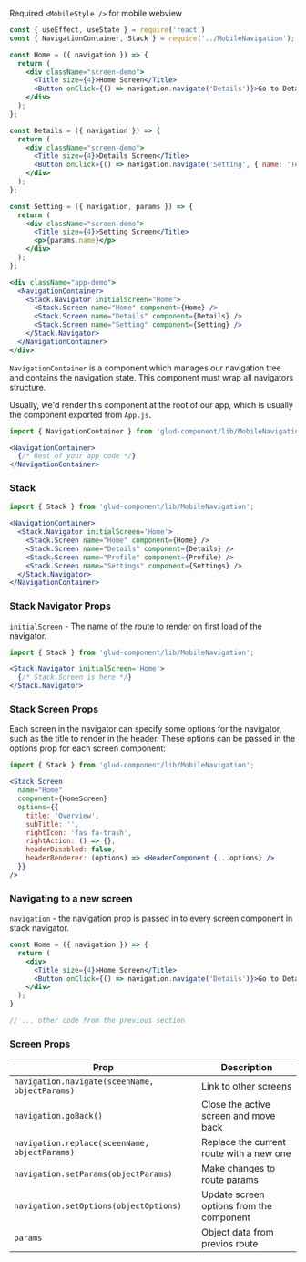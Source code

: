 Required `<MobileStyle />` for mobile webview

```jsx
const { useEffect, useState } = require('react')
const { NavigationContainer, Stack } = require('../MobileNavigation');

const Home = ({ navigation }) => {
  return (
    <div className="screen-demo">
      <Title size={4}>Home Screen</Title>
      <Button onClick={() => navigation.navigate('Details')}>Go to Details</Button>
    </div>
  );
};

const Details = ({ navigation }) => {
  return (
    <div className="screen-demo">
      <Title size={4}>Details Screen</Title>
      <Button onClick={() => navigation.navigate('Setting', { name: 'Test' })}>Go to Setting</Button>
    </div>
  );
};

const Setting = ({ navigation, params }) => {
  return (
    <div className="screen-demo">
      <Title size={4}>Setting Screen</Title>
      <p>{params.name}</p>
    </div>
  );
};

<div className="app-demo">
  <NavigationContainer>
    <Stack.Navigator initialScreen="Home">
      <Stack.Screen name="Home" component={Home} />
      <Stack.Screen name="Details" component={Details} />
      <Stack.Screen name="Setting" component={Setting} />
    </Stack.Navigator>
  </NavigationContainer>
</div>
```

`NavigationContainer` is a component which manages our navigation tree and contains the navigation state. This component must wrap all navigators structure.

Usually, we'd render this component at the root of our app, which is usually the component exported from `App.js`.

```jsx static
import { NavigationContainer } from 'glud-component/lib/MobileNavigation';

<NavigationContainer>
  {/* Rest of your app code */}
</NavigationContainer>
```

### Stack

```jsx static
import { Stack } from 'glud-component/lib/MobileNavigation';

<NavigationContainer>
  <Stack.Navigator initialScreen='Home'>
    <Stack.Screen name="Home" component={Home} />
    <Stack.Screen name="Details" component={Details} />
    <Stack.Screen name="Profile" component={Profile} />
    <Stack.Screen name="Settings" component={Settings} />
  </Stack.Navigator>
</NavigationContainer>
```

### Stack Navigator Props

`initialScreen` - The name of the route to render on first load of the navigator.

```jsx static
import { Stack } from 'glud-component/lib/MobileNavigation';

<Stack.Navigator initialScreen='Home'>
  {/* Stack.Screen is here */}
</Stack.Navigator>
```

### Stack Screen Props

Each screen in the navigator can specify some options for the navigator, such as the title to render in the header. These options can be passed in the options prop for each screen component:

```jsx static
import { Stack } from 'glud-component/lib/MobileNavigation';

<Stack.Screen
  name="Home"
  component={HomeScreen}
  options={{
    title: 'Overview',
    subTitle: '',
    rightIcon: 'fas fa-trash',
    rightAction: () => {},
    headerDisabled: false,
    headerRenderer: (options) => <HeaderComponent {...options} />
  }}
/>
```

### Navigating to a new screen

`navigation` - the navigation prop is passed in to every screen component in stack navigator.

```jsx static
const Home = ({ navigation }) => {
  return (
    <div>
      <Title size={4}>Home Screen</Title>
      <Button onClick={() => navigation.navigate('Details')}>Go to Details</Button>
    </div>
  );
}

// ... other code from the previous section
```

### Screen Props

| Prop | Description |
| ---- | ----------- |
|`navigation.navigate(sceenName, objectParams)` | Link to other screens |
|`navigation.goBack()` | Close the active screen and move back |
|`navigation.replace(sceenName, objectParams)` | Replace the current route with a new one |
|`navigation.setParams(objectParams)` | Make changes to route params |
|`navigation.setOptions(objectOptions)` | Update screen options from the component |
|`params` | Object data from previos route |
